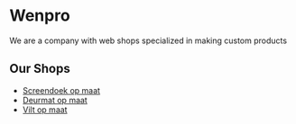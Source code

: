# Wenpro

We are a company with web shops specialized in making custom products

## Our Shops
 - <a target="_blank" href="https://screendoekopmaat.nl">Screendoek op maat </a>
 - <a target="_blank" href="https://deurmatopmaat.com">Deurmat op maat </a>
 - <a target="_blank" href="https://viltopmaat.nl/">Vilt op maat </a>
